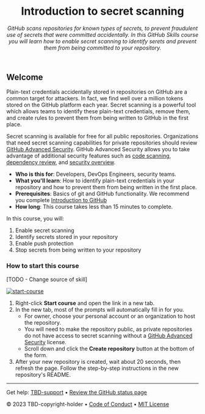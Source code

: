 <header>

<!--
  <<< Author notes: Course header >>>
  Read <https://skills.github.com/quickstart> for more information about how to build courses using this template.
  Include a 1280×640 image, course name in sentence case, and a concise description in emphasis.
  In your repository settings: enable template repository, add your 1280×640 social image, auto delete head branches.
  Next to "About", add description & tags; disable releases, packages, & environments.
  Add your open source license, GitHub uses the MIT license.
-->

# Introduction to secret scanning

_GitHub scans repositories for known types of secrets, to prevent fraudulent use of secrets that were committed accidentally. In this GitHub Skills course you will learn how to enable secret scanning to identify serets and prevent them from being committed to your repository._

</header>

<!--
  <<< Author notes: Course start >>>
  Include start button, a note about Actions minutes,
  and tell the learner why they should take the course.
-->

## Welcome

Plain-text credentials accidentally stored in repositories on GitHub are a common target for attackers.  In fact, we find well over a million tokens stored on the GitHub platform each year. Secret scanning is a powerful tool which allows teams to identify these plain-text credentials, remove them, and create rules to prevent them from being written to GitHub in the first place.

Secret scanning is available for free for all public repositories. Organizations that need secret scanning capabilities for private repositories should review [GitHub Advanced Security](https://docs.github.com/en/enterprise-cloud@latest/get-started/learning-about-github/about-github-advanced-security). GitHub Advanced Security allows you to take advantage of additional security features such as [code scanning](https://docs.github.com/en/enterprise-cloud@latest/code-security/code-scanning/introduction-to-code-scanning/about-code-scanning), [dependency review](https://docs.github.com/en/enterprise-cloud@latest/code-security/supply-chain-security/understanding-your-software-supply-chain/about-dependency-review), and [security overview](https://docs.github.com/en/enterprise-cloud@latest/code-security/security-overview/about-security-overview).

- **Who is this for**: Developers, DevOps Engineers, security teams.
- **What you'll learn**: How to identify plain-text credentials in your repository and how to prevent them from being written in the first place.
- **Prerequisites**: Basics of git and GitHub functionality. We recommend you complete [Introduction to GitHub](https://github.com/skills/introduction-to-github)
- **How long**: This course takes less than 15 minutes to complete.

In this course, you will:

1. Enable secret scanning
2. Identify secrets stored in your repository
3. Enable push protection
4. Stop secrets from being written to your repository

### How to start this course

<!-- For start course, run in JavaScript:
'https://github.com/new?' + new URLSearchParams({
  template_owner: 'TBD-organization',
  template_name: 'TBD-course-name',
  owner: '@me',
  name: 'TBD-organization-TBD-course-name',
  description: 'My clone repository',
  visibility: 'public',
}).toString()
-->

[TODO - Change source of skill]

[![start-course](https://user-images.githubusercontent.com/1221423/235727646-4a590299-ffe5-480d-8cd5-8194ea184546.svg)](https://github.com/new?template_owner=leftrightleft&template_name=skills-secret-scanning&owner=%40me&name=skills-introduction-to-secret-scanning&description=GitHub+Skills:+Introduction+to+Secret+Scanning&visibility=public)

1. Right-click **Start course** and open the link in a new tab.
2. In the new tab, most of the prompts will automatically fill in for you.
   - For owner, choose your personal account or an organization to host the repository.
   - You will need to make the repository public, as private repositories do not have access to secret scanning without a [GitHub Advanced Security](https://docs.github.com/en/enterprise-cloud@latest/get-started/learning-about-github/about-github-advanced-security) license.
   - Scroll down and click the **Create repository** button at the bottom of the form.
3. After your new repository is created, wait about 20 seconds, then refresh the page. Follow the step-by-step instructions in the new repository's README.

<footer>

<!--
  <<< Author notes: Footer >>>
  Add a link to get support, GitHub status page, code of conduct, license link.
-->

---

Get help: [TBD-support](TBD-support-link) &bull; [Review the GitHub status page](https://www.githubstatus.com/)

&copy; 2023 TBD-copyright-holder &bull; [Code of Conduct](https://www.contributor-covenant.org/version/2/1/code_of_conduct/code_of_conduct.md) &bull; [MIT License](https://gh.io/mit)

</footer>
